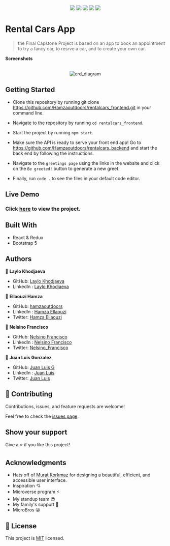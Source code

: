 
<div align="center">
  <img src="https://img.shields.io/badge/react-%2320232a.svg?style=for-the-badge&logo=react&logoColor=%2361DAFB"/>   <img src="https://img.shields.io/badge/redux-%23593d88.svg?style=for-the-badge&logo=redux&logoColor=white"/> <img src="https://img.shields.io/badge/rails-%23CC0000.svg?style=for-the-badge&logo=ruby-on-rails&logoColor=white"/> <img src="https://img.shields.io/badge/bootstrap-%23563D7C.svg?style=for-the-badge&logo=bootstrap&logoColor=white"/> <img src="https://img.shields.io/badge/github-%23121011.svg?style=for-the-badge&logo=github&logoColor=white"/></div>


# Rental Cars App 

 > the Final Capstone Project is based on an app to book an appointment to try a fancy car, to resrve a car, and to create your own car.

**Screenshots**

</br>
 <div align="center">
    <img alt="erd_diagram" src="https://user-images.githubusercontent.com/80895497/152528759-e442c8ee-4a3e-4c83-91e5-66eb6e0aab4f.png">
</div>

## Getting Started

- Clone this repository by running git clone https://github.com/Hamzaoutdoors/rentalcars_frontend.git in your command line.

- Navigate to the repository by running `cd rentalcars_frontend`.

- Start the project by running `npm start`.

- Make sure the API is ready to serve your front end app! Go to https://github.com/Hamzaoutdoors/rentalcars_backend and start the back end by following the instructions.

- Navigate to the `greetings page` using the links in the website and click on the `Be greeted!` button to generate a new greet.

- Finally, run `code .` to see the files in your default code editor.

## Live Demo

### Click [here]() to view the project.
## Built With

 - React & Redux
 - Bootstrap 5
 
## Authors

👤 **Laylo Khodjaeva**

- GitHub: [Laylo Khodjaeva](https://github.com/Laylo309)
- LinkedIn : [Laylo Khodjaeva]()

👤 **Ellaouzi Hamza**

- GitHub: [hamzaoutdoors](https://github.com/Hamzaoutdoors)
- LinkedIn : [Hamza Ellaouzi](https://www.linkedin.com/in/hamza-ellaouzi-137a45b8/)
- Twitter: [Hamza Ellaouzi](https://twitter.com/EllaouziHamza)

👤 **Nelsino Francisco**

- GitHub: [Nelsino Francisco](https://github.com/nelsinofrancisco)
- LinkedIn : [Nelsino Francisco]()
- Twitter: [Nelsino_Francisco]()

👤 **Juan Luis Gonzalez**

- GitHub: [Juan Luis G](https://github.com/JbirdL86)
- LinkedIn : [Juan Luis]()
- Twitter: [Juan Luis]()

## 🤝 Contributing

Contributions, issues, and feature requests are welcome!

Feel free to check the [issues page](https://github.com/Hamzaoutdoors/rentalcars_frontend/issues).

## Show your support

Give a ⭐️ if you like this project!

## Acknowledgments
- Hats off of [Murat Korkmaz ](https://www.behance.net/muratk) for designing a beautiful, efficient, and accessible user interface.
- Inspiration 💘
- Microverse program ⚡
- My standup team 😍
- My family's support 🙌
- MicroBros 😜

## 📝 License

This project is [MIT](https://github.com/Hamzaoutdoors/rentalcars_frontend/blob/dev/LICENSE.md) licensed.

